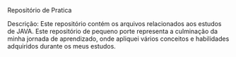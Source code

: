 Repositório de Pratica

Descrição: Este repositório contém os arquivos relacionados aos estudos de JAVA. Este repositório de pequeno porte representa a culminação da minha jornada de aprendizado, onde apliquei vários conceitos e habilidades adquiridos durante os meus estudos.
